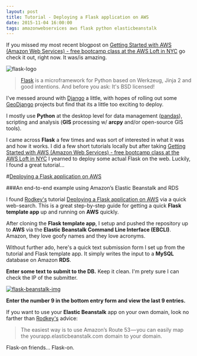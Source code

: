 ```yaml
---
layout: post
title: Tutorial - Deploying a Flask application on AWS 
date: 2015-11-04 16:00:00
tags: amazonwebservices aws flask python elasticbeanstalk
---
```


If you missed my most recent blogpost on [Getting Started with AWS (Amazon Web Services) - free bootcamp class at the AWS Loft in NYC](http://nygeog.github.io/2015/10/28/getting-started-with-aws.html) go check it out, right now. It was/is amazing. 

![flask-logo](http://flask.pocoo.org/static/logo/flask.png)

>[Flask](http://flask.pocoo.org/) is a microframework for Python based on Werkzeug, Jinja 2 and good intentions. And before you ask: It's BSD licensed!

I've messed around with [Django](https://www.djangoproject.com/) a little, with hopes of rolling out some [GeoDjango](http://geodjango.org/) projects but find that its a little too exciting to deploy. 

I mostly use **Python** at the desktop level for data management ([pandas](http://pandas.pydata.org/)), scripting and analysis (**GIS** processing w/ **arcpy** and/or open-source GIS tools). 

I came across **Flask** a few times and was sort of interested in what it was and how it works. I did a few short tutorials locally but after taking [Getting Started with AWS (Amazon Web Services) - free bootcamp class at the AWS Loft in NYC](http://nygeog.github.io/2015/10/28/getting-started-with-aws.html) I yearned to deploy some actual Flask on the web. Luckily, I found a great tutorial... 

#[Deploying a Flask application on AWS](https://medium.com/@rodkey/deploying-a-flask-application-on-aws-a72daba6bb80)

###An end-to-end example using Amazon’s Elastic Beanstalk and RDS

I found [Rodkey's](https://medium.com/@rodkey) tutorial [Deploying a Flask application on AWS](https://medium.com/@rodkey/deploying-a-flask-application-on-aws-a72daba6bb80) via a quick web-search. This is a great step-by-step guide for getting a quick **Flask template app** up and running on **AWS** quickly. 

After cloning the **Flask template app**, I setup and pushed the repository up to **AWS** via the **Elastic Beanstalk Command Line Interface (EBCLI)**. Amazon, they love goofy names and they love acronyms.

Without further ado, here's a quick text submission form I set up from the tutorial and Flask template app. It simply writes the input to a **MySQL** database on Amazon **RDS**. 

**Enter some text to submit to the DB.** Keep it clean. I'm prety sure I can check the IP of the submitter. 

[![flask-beanstalk-img](https://raw.githubusercontent.com/nygeog/nygeog.github.com/master/_posts/img/flask-elastic-beanstalk.png)](http://nygeog-flask-aws-tutorial.elasticbeanstalk.com/)

**Enter the number 9 in the bottom entry form and view the last 9 entries.**

If you want to use your **Elastic Beanstalk** app on your own domain, look no farther than [Rodkey's](https://medium.com/@rodkey) advice:

> The easiest way is to use Amazon’s Route 53 — you can easily map the yourapp.elasticbeanstalk.com domain to your domain.


Flask-on friends... Flask-on.









